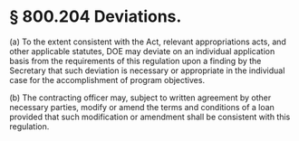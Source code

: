 # § 800.204   Deviations.

(a) To the extent consistent with the Act, relevant appropriations acts, and other applicable statutes, DOE may deviate on an individual application basis from the requirements of this regulation upon a finding by the Secretary that such deviation is necessary or appropriate in the individual case for the accomplishment of program objectives.


(b) The contracting officer may, subject to written agreement by other necessary parties, modify or amend the terms and conditions of a loan provided that such modification or amendment shall be consistent with this regulation. 




